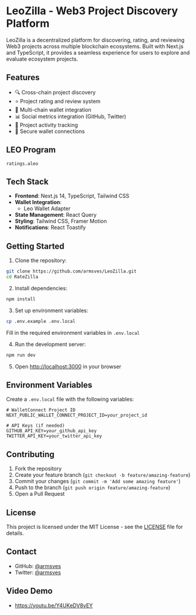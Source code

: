 # LeoZilla - Web3 Project Discovery Platform

LeoZilla is a decentralized platform for discovering, rating, and reviewing Web3 projects across multiple blockchain ecosystems. Built with Next.js and TypeScript, it provides a seamless experience for users to explore and evaluate ecosystem projects.

## Features

- 🔍 Cross-chain project discovery
- ⭐ Project rating and review system
- 💼 Multi-chain wallet integration
- 📊 Social metrics integration (GitHub, Twitter)
- 🎯 Project activity tracking
- 🔐 Secure wallet connections

## LEO Program

```
ratings.aleo
```

## Tech Stack

- **Frontend**: Next.js 14, TypeScript, Tailwind CSS
- **Wallet Integration**: 
  - Leo Wallet Adapter
- **State Management**: React Query
- **Styling**: Tailwind CSS, Framer Motion
- **Notifications**: React Toastify

## Getting Started

1. Clone the repository:
```bash
git clone https://github.com/armsves/LeoZilla.git
cd RateZilla
```

2. Install dependencies:
```bash
npm install
```

3. Set up environment variables:
```bash
cp .env.example .env.local
```
Fill in the required environment variables in `.env.local`

4. Run the development server:
```bash
npm run dev
```

5. Open [http://localhost:3000](http://localhost:3000) in your browser

## Environment Variables

Create a `.env.local` file with the following variables:

```env
# WalletConnect Project ID
NEXT_PUBLIC_WALLET_CONNECT_PROJECT_ID=your_project_id

# API Keys (if needed)
GITHUB_API_KEY=your_github_api_key
TWITTER_API_KEY=your_twitter_api_key
```

## Contributing

1. Fork the repository
2. Create your feature branch (`git checkout -b feature/amazing-feature`)
3. Commit your changes (`git commit -m 'Add some amazing feature'`)
4. Push to the branch (`git push origin feature/amazing-feature`)
5. Open a Pull Request

## License

This project is licensed under the MIT License - see the [LICENSE](LICENSE) file for details.

## Contact

- GitHub: [@armsves](https://github.com/armsves)
- Twitter: [@armsves](https://twitter.com/armsves)

## Video Demo

- https://youtu.be/Y4UKeDV8vEY